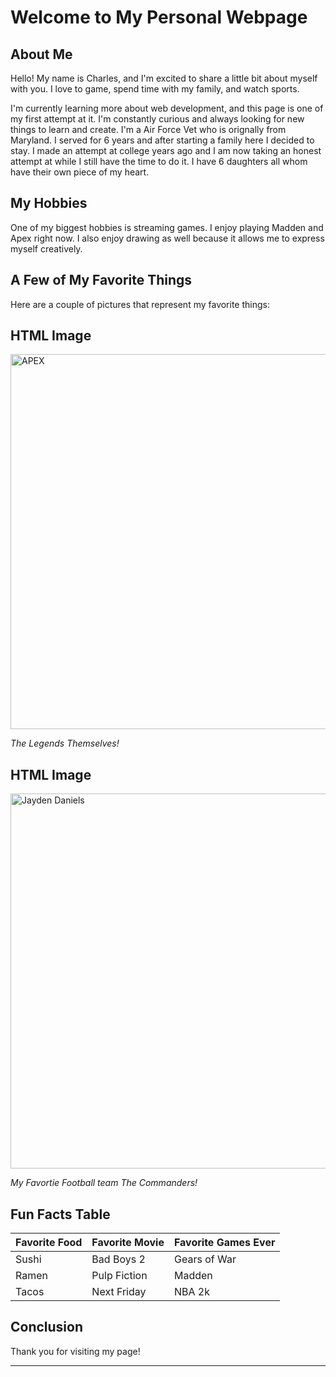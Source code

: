 # Welcome to My Personal Webpage

## About Me
Hello! My name is Charles, and I'm excited to share a little bit about myself with you. I love to game, spend time with my family, and watch sports. 

I'm currently learning more about web development, and this page is one of my first attempt at it. I'm constantly curious and always looking for new things to learn and create. I'm a Air Force Vet who is orignally from Maryland. I served for 6 years and after starting a family here I decided to stay. I made an attempt at college years ago and I am now taking an honest attempt at while I still have the time to do it. I have 6 daughters all whom have their own piece of my heart.

## My Hobbies
One of my biggest hobbies is streaming games. I enjoy playing Madden and Apex right now. I also enjoy drawing as well because it allows me to express myself creatively.


## A Few of My Favorite Things
Here are a couple of pictures that represent my favorite things:

<!DOCTYPE html>
<html>
<body>

<h2>HTML Image</h2>
<img src="https://media.contentapi.ea.com/content/dam/apex-legends/images/2019/01/apex-featured-image-16x9.jpg.adapt.crop191x100.1200w.jpg" alt="APEX" width="600" height="600">

</body>
</html>

*The Legends Themselves!*

<!DOCTYPE html>
<html>
<body>

<h2>HTML Image</h2>
<img src="https://media.bleacherreport.com/image/upload/w_800,h_533,c_fill/v1730072860/aerbrmr71xeff8narjcj.jpg" alt="Jayden Daniels" width="800" height="600">

</body>
</html>


*My Favortie Football team The Commanders!*

## Fun Facts Table

| Favorite Food | Favorite Movie | Favorite Games Ever |
| ------------- | -------------- | -------------  |
| Sushi         | Bad Boys 2     | Gears of War   |
| Ramen         | Pulp Fiction   | Madden         |
| Tacos         | Next Friday    | NBA 2k         |

## Conclusion
Thank you for visiting my page! 

---

